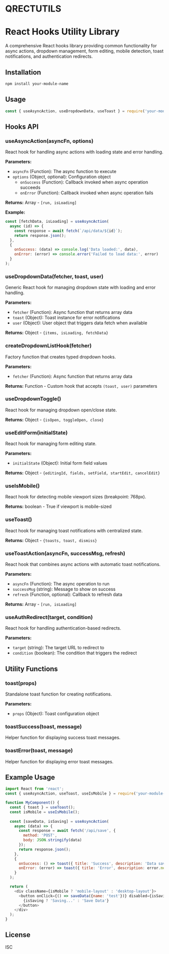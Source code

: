 
# QRECTUTILS
# React Hooks Utility Library

A comprehensive React hooks library providing common functionality for async actions, dropdown management, form editing, mobile detection, toast notifications, and authentication redirects.

## Installation

```bash
npm install your-module-name
```

## Usage

```javascript
const { useAsyncAction, useDropdownData, useToast } = require('your-module-name');
```

## Hooks API

### useAsyncAction(asyncFn, options)
React hook for handling async actions with loading state and error handling.

**Parameters:**
- `asyncFn` (Function): The async function to execute
- `options` (Object, optional): Configuration object
  - `onSuccess` (Function): Callback invoked when async operation succeeds
  - `onError` (Function): Callback invoked when async operation fails

**Returns:** Array - `[run, isLoading]`

**Example:**
```javascript
const [fetchData, isLoading] = useAsyncAction(
  async (id) => {
    const response = await fetch(`/api/data/${id}`);
    return response.json();
  },
  {
    onSuccess: (data) => console.log('Data loaded:', data),
    onError: (error) => console.error('Failed to load data:', error)
  }
);
```

### useDropdownData(fetcher, toast, user)
Generic React hook for managing dropdown state with loading and error handling.

**Parameters:**
- `fetcher` (Function): Async function that returns array data
- `toast` (Object): Toast instance for error notifications
- `user` (Object): User object that triggers data fetch when available

**Returns:** Object - `{items, isLoading, fetchData}`

### createDropdownListHook(fetcher)
Factory function that creates typed dropdown hooks.

**Parameters:**
- `fetcher` (Function): Async function that returns array data

**Returns:** Function - Custom hook that accepts `(toast, user)` parameters

### useDropdownToggle()
React hook for managing dropdown open/close state.

**Returns:** Object - `{isOpen, toggleOpen, close}`

### useEditForm(initialState)
React hook for managing form editing state.

**Parameters:**
- `initialState` (Object): Initial form field values

**Returns:** Object - `{editingId, fields, setField, startEdit, cancelEdit}`

### useIsMobile()
React hook for detecting mobile viewport sizes (breakpoint: 768px).

**Returns:** boolean - True if viewport is mobile-sized

### useToast()
React hook for managing toast notifications with centralized state.

**Returns:** Object - `{toasts, toast, dismiss}`

### useToastAction(asyncFn, successMsg, refresh)
React hook that combines async actions with automatic toast notifications.

**Parameters:**
- `asyncFn` (Function): The async operation to run
- `successMsg` (string): Message to show on success
- `refresh` (Function, optional): Callback to refresh data

**Returns:** Array - `[run, isLoading]`

### useAuthRedirect(target, condition)
React hook for handling authentication-based redirects.

**Parameters:**
- `target` (string): The target URL to redirect to
- `condition` (boolean): The condition that triggers the redirect

## Utility Functions

### toast(props)
Standalone toast function for creating notifications.

**Parameters:**
- `props` (Object): Toast configuration object

### toastSuccess(toast, message)
Helper function for displaying success toast messages.

### toastError(toast, message)
Helper function for displaying error toast messages.

## Example Usage

```javascript
import React from 'react';
const { useAsyncAction, useToast, useIsMobile } = require('your-module-name');

function MyComponent() {
  const { toast } = useToast();
  const isMobile = useIsMobile();
  
  const [saveData, isSaving] = useAsyncAction(
    async (data) => {
      const response = await fetch('/api/save', {
        method: 'POST',
        body: JSON.stringify(data)
      });
      return response.json();
    },
    {
      onSuccess: () => toast({ title: 'Success', description: 'Data saved!' }),
      onError: (error) => toast({ title: 'Error', description: error.message })
    }
  );

  return (
    <div className={isMobile ? 'mobile-layout' : 'desktop-layout'}>
      <button onClick={() => saveData({name: 'test'})} disabled={isSaving}>
        {isSaving ? 'Saving...' : 'Save Data'}
      </button>
    </div>
  );
}
```

## License

ISC
